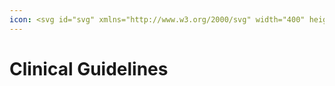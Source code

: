 ```yaml
---
icon: <svg id="svg" xmlns="http://www.w3.org/2000/svg" width="400" height="400" viewBox="0, 0, 400,400"><path id="path0" d="M175.000 1.185 C 10.311 21.578,-58.929 223.924,58.574 341.426 C 172.102 454.955,366.663 395.176,396.817 237.500 C 422.260 104.456,309.671 -15.491,175.000 1.185 M218.585 18.788 C 354.843 33.509,427.388 187.444,351.479 300.781 C 269.427 423.291,83.967 403.023,30.109 265.661 C -19.044 140.295,84.759 4.330,218.585 18.788 M163.281 87.213 C 156.167 89.648,156.250 89.197,156.250 125.313 L 156.250 156.250 125.313 156.250 C 91.589 156.250,90.512 156.379,88.199 160.700 C 86.590 163.708,86.590 236.292,88.199 239.300 C 90.512 243.621,91.589 243.750,125.313 243.750 L 156.250 243.750 156.250 274.687 C 156.250 308.411,156.379 309.488,160.700 311.801 C 163.708 313.410,236.292 313.410,239.300 311.801 C 243.621 309.488,243.750 308.411,243.750 274.687 L 243.750 243.750 274.687 243.750 C 308.411 243.750,309.488 243.621,311.801 239.300 C 313.863 235.446,313.362 163.249,311.253 160.409 C 308.182 156.273,308.191 156.274,274.805 156.262 L 243.750 156.250 243.750 125.313 C 243.750 92.036,243.625 90.908,239.649 88.274 C 237.905 87.119,166.457 86.126,163.281 87.213 M225.936 136.523 C 226.191 170.966,226.114 170.350,230.525 172.956 C 232.398 174.062,236.543 174.219,263.988 174.219 L 295.313 174.219 295.313 199.975 L 295.313 225.731 262.908 225.952 L 230.503 226.172 228.337 228.337 L 226.172 230.503 225.952 262.908 L 225.731 295.313 200.000 295.313 L 174.269 295.313 174.048 262.908 L 173.828 230.503 171.663 228.337 L 169.497 226.172 137.092 225.952 L 104.688 225.731 104.688 200.000 L 104.688 174.269 137.092 174.048 L 169.497 173.828 171.663 171.663 L 173.828 169.497 174.048 137.092 L 174.269 104.688 199.984 104.688 L 225.700 104.688 225.936 136.523 "></path></svg>
---
```


# Clinical Guidelines


